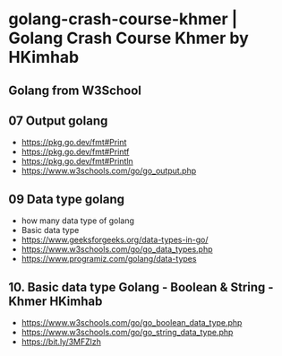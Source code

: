 # golang-crash-course-khmer | Golang Crash Course Khmer by HKimhab

## Golang from W3School

## 07 Output golang

- https://pkg.go.dev/fmt#Print
- https://pkg.go.dev/fmt#Printf
- https://pkg.go.dev/fmt#Println
- https://www.w3schools.com/go/go_output.php

## 09 Data type golang

- how many data type of golang
- Basic data type
- https://www.geeksforgeeks.org/data-types-in-go/
- https://www.w3schools.com/go/go_data_types.php
- https://www.programiz.com/golang/data-types

## 10. Basic data type Golang - Boolean & String - Khmer HKimhab

- https://www.w3schools.com/go/go_boolean_data_type.php
- https://www.w3schools.com/go/go_string_data_type.php
- https://bit.ly/3MFZlzh
